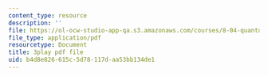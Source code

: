 ```yaml
---
content_type: resource
description: ''
file: https://ol-ocw-studio-app-qa.s3.amazonaws.com/courses/8-04-quantum-physics-i-spring-2016/b4d8e826615c5d78117daa53bb134de1_8OsUQ1yXCcI.pdf
file_type: application/pdf
resourcetype: Document
title: 3play pdf file
uid: b4d8e826-615c-5d78-117d-aa53bb134de1
---
```

